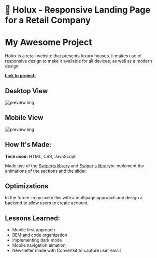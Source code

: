 # 🏡 Holux - Responsive Landing Page for a Retail Company

# My Awesome Project
Holux is a retail website that presents luxury houses. It makes use of responsive design to make it available for all devices, as well as a modern design. 

<a href="https://lucasperrotaroriz.github.io/Real-State-Landing-Page-01/" target="_blank">**Link to project:** </a>

## Desktop View
![preview img](https://github.com/LucasPerrotaRoriz/Real-State-Landing-Page-01/blob/main/assets/img/real-state.gif?raw=true)

## Mobile View
![preview img](https://github.com/LucasPerrotaRoriz/Real-State-Landing-Page-01/blob/main/assets/img/real-state-2.gif?raw=true)

## How It's Made:
**Tech used:** HTML, CSS, JavaScript

Made use of the <a href="https://scrollrevealjs.org/" target="_blank">Swiperjs library<a/> and <a href="https://swiperjs.com/" target="_blank">Swiperjs library<a/>to implement the 
animations of the sections and the slider. 


## Optimizations

In the future i may make this with a multipage approach and design a backend to allow users to create account.

## Lessons Learned:

* Mobile first approach
* BEM and code organization
* Implementing dark mode
* Mobile navigation aimation
* Newsletter made with Convertkit to capture user email

<!-- 
## Examples:
Take a look at these couple examples that I have in my own portfolio:

**Palettable:** https://github.com/alecortega/palettable

**Twitter Battle:** https://github.com/alecortega/twitter-battle

**Patch Panel:** https://github.com/alecortega/patch-panel

-->

